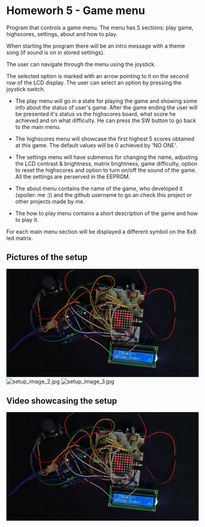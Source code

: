 # Homeworh 5 - Game menu

Program that controls a game menu. The menu has 5 sections: play game, highscores, settings, about and how to play.

When starting the program there will be an intro message with a theme song (if sound is on in stored settings).

The user can navigate through the menu using the joystick.

The selected option is marked with an arrow pointing to it on the second row of the LCD display. The user can select an option by pressing the joystick switch.

- The play menu will go in a state for playing the game and showing some info about the status of user's game. After the game ending the user will be presented it's status vs the highscores board, what score he achieved and on what difficulty. He can press the SW button to go back to the main menu.

- The highscores menu will showcase the first highest 5 scores obtained at this game. The default values will be 0 achieved by 'NO ONE'.

- The settings menu will have submenus for changing the name, adjusting the LCD contrast & brightness, matrix brightness, game difficulty, option to reset the highscores and option to turn on/off the sound of the game. All the settings are perserved in the EEPROM.

- The about menu contains the name of the game, who developed it (spoiler: me :)) and the github username to go an check this project or other projects made by me.

- The how to play menu contains a short description of the game and how to play it.

For each main menu section will be displayed a different symbol on the 8x8 led matrix.

## Pictures of the setup

![setup_image_1.jpg](./images/setup_image_1.jpg)
![setup_image_2.jpg](./images/setup_image_2.jpg)
![setup_image_3.jpg](./images/setup_image_3.jpg)

## Video showcasing the setup

[![hw5_video_showcase](./images/setup_image_1.jpg)](https://youtu.be/RyRZGG6ElTY)
